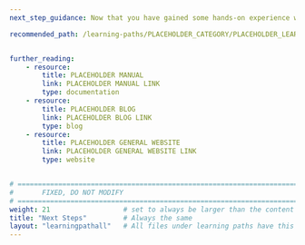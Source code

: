 ```yaml
---
next_step_guidance: Now that you have gained some hands-on experience with the data formats and workflows associated with attestation for confidential computing, you may wish to explore some additional resources and specifications, which go into greater detail on some of the individual aspects. 

recommended_path: /learning-paths/PLACEHOLDER_CATEGORY/PLACEHOLDER_LEARNING_PATH/


further_reading:
    - resource:
        title: PLACEHOLDER MANUAL
        link: PLACEHOLDER MANUAL LINK
        type: documentation
    - resource:
        title: PLACEHOLDER BLOG
        link: PLACEHOLDER BLOG LINK
        type: blog
    - resource:
        title: PLACEHOLDER GENERAL WEBSITE
        link: PLACEHOLDER GENERAL WEBSITE LINK
        type: website


# ================================================================================
#       FIXED, DO NOT MODIFY
# ================================================================================
weight: 21                  # set to always be larger than the content in this path, and one more than 'review'
title: "Next Steps"         # Always the same
layout: "learningpathall"   # All files under learning paths have this same wrapper
---
```

